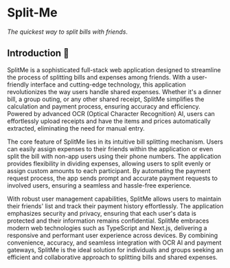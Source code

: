 # Split-Me

*The* *quickest* *way* *to* *split* *bills* *with* *friends*.

## Introduction 💭

SplitMe is a sophisticated full-stack web application designed to streamline the process of splitting bills and expenses among friends. With a user-friendly interface and cutting-edge technology, this application revolutionizes the way users handle shared expenses. Whether it's a dinner bill, a group outing, or any other shared receipt, SplitMe simplifies the calculation and payment process, ensuring accuracy and efficiency. Powered by advanced OCR (Optical Character Recognition) AI, users can effortlessly upload receipts and have the items and prices automatically extracted, eliminating the need for manual entry.

The core feature of SplitMe lies in its intuitive bill splitting mechanism. Users can easily assign expenses to their friends within the application or even split the bill with non-app users using their phone numbers. The application provides flexibility in dividing expenses, allowing users to split evenly or assign custom amounts to each participant. By automating the payment request process, the app sends prompt and accurate payment requests to involved users, ensuring a seamless and hassle-free experience.

With robust user management capabilities, SplitMe allows users to maintain their friends' list and track their payment history effortlessly. The application emphasizes security and privacy, ensuring that each user's data is protected and their information remains confidential. SplitMe embraces modern web technologies such as TypeScript and Next.js, delivering a responsive and performant user experience across devices. By combining convenience, accuracy, and seamless integration with OCR AI and payment gateways, SplitMe is the ideal solution for individuals and groups seeking an efficient and collaborative approach to splitting bills and shared expenses.
